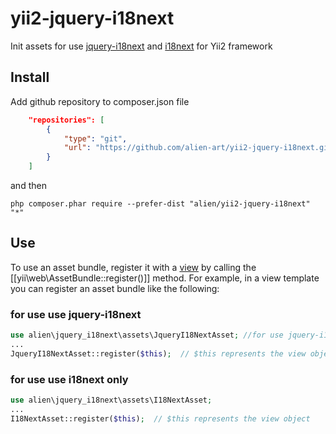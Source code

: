 # yii2-jquery-i18next
Init assets for use [jquery-i18next](https://github.com/i18next/jquery-i18next) and  [i18next](http://i18next.com/) for Yii2 framework

## Install

Add github repository to composer.json file

```json
    "repositories": [
        {
            "type": "git",
            "url": "https://github.com/alien-art/yii2-jquery-i18next.git"
        }
    ]
```
and then

```
php composer.phar require --prefer-dist "alien/yii2-jquery-i18next" "*"
```

## Use

To use an asset bundle, register it with a [view](structure-views.md) by calling the [[yii\web\AssetBundle::register()]]
method. For example, in a view template you can register an asset bundle like the following:

### for use use jquery-i18next
```php
use alien\jquery_i18next\assets\JqueryI18NextAsset; //for use jquery-i18next
...
JqueryI18NextAsset::register($this);  // $this represents the view object
```

### for use use i18next only
```php
use alien\jquery_i18next\assets\I18NextAsset;
...
I18NextAsset::register($this);  // $this represents the view object
```




